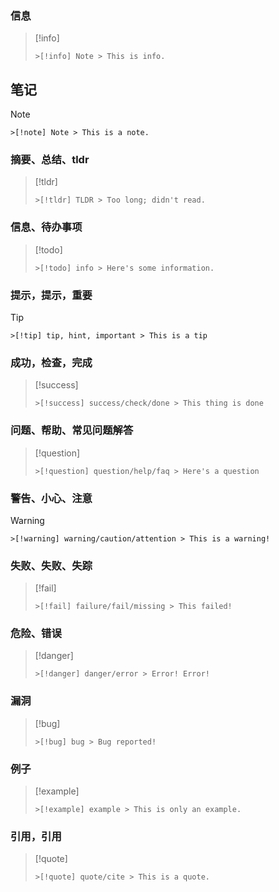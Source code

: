 ### 信息

> [!info] 
> ```plain
> >[!info] Note > This is info.
> ```
## 笔记
>[!note] 
>```plain
> >[!note] Note > This is a note.
> ```
### 摘要、总结、tldr
> [!tldr]
> ```plain
> >[!tldr] TLDR > Too long; didn't read.
>```
### 信息、待办事项
> [!todo]
> ```plain
> >[!todo] info > Here's some information.
>```
### 提示，提示，重要
> [!tip]
> ```plain
> >[!tip] tip, hint, important > This is a tip
>```
### 成功，检查，完成
> [!success]
> ```plain
> >[!success] success/check/done > This thing is done
>```
### 问题、帮助、常见问题解答
> [!question]
> ```plain
> >[!question] question/help/faq > Here's a question
>```
### 警告、小心、注意
> [!warning]
> ```plain
> >[!warning] warning/caution/attention > This is a warning!
>```
### 失败、失败、失踪
> [!fail]
> ```plain
> >[!fail] failure/fail/missing > This failed!
>```
### 危险、错误
> [!danger]
> ```plain
> >[!danger] danger/error > Error! Error!
>```
### 漏洞
> [!bug]
> ```plain
> >[!bug] bug > Bug reported!
>```
### 例子
> [!example]
>```plain
> >[!example] example > This is only an example.
>```
### 引用，引用
> [!quote]
> ```plain
> >[!quote] quote/cite > This is a quote.
>```